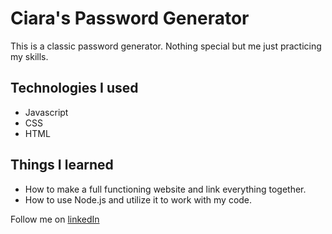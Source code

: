 Ciara's Password Generator
============================

This is a classic password generator. Nothing special but me just practicing my skills.

## Technologies I used
- Javascript
- CSS
- HTML

## Things I learned
- How to make a full functioning website and link everything together.
- How to use Node.js and utilize it to work with my code.


Follow me on [linkedIn](https://www.linkedin.com/in/ciaracade/)


